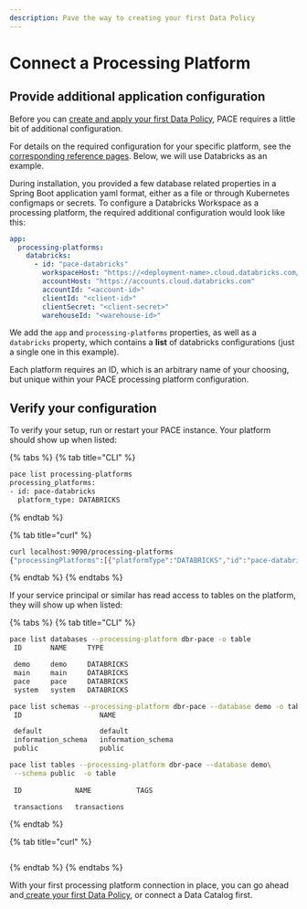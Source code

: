 ```yaml
---
description: Pave the way to creating your first Data Policy
---
```


# Connect a Processing Platform

## Provide additional application configuration

Before you can [create and apply your first Data Policy](create-a-data-policy.md), PACE requires a little bit of additional configuration.

For details on the required configuration for your specific platform, see the [corresponding reference pages](../reference/integrations/processing-platform-integrations/). Below, we will use Databricks as an example.

During installation, you provided a few database related properties in a Spring Boot application yaml format, either as a file or through Kubernetes configmaps or secrets. To configure a Databricks Workspace as a processing platform, the required additional configuration would look like this:

```yaml
app:
  processing-platforms:
    databricks:
      - id: "pace-databricks"
        workspaceHost: "https://<deployment-name>.cloud.databricks.com/"
        accountHost: "https://accounts.cloud.databricks.com"
        accountId: "<account-id>"
        clientId: "<client-id>"
        clientSecret: "<client-secret>"
        warehouseId: "<warehouse-id>"
```

We add the `app` and `processing-platforms` properties, as well as a `databricks` property, which contains a **list** of databricks configurations (just a single one in this example).

Each platform requires an ID, which is an arbitrary name of your choosing, but unique within your PACE processing platform configuration.

## Verify your configuration

To verify your setup, run or restart your PACE instance. Your platform should show up when listed:

{% tabs %}
{% tab title="CLI" %}
```bash
pace list processing-platforms
processing_platforms:
- id: pace-databricks
  platform_type: DATABRICKS
```
{% endtab %}

{% tab title="curl" %}
```bash
curl localhost:9090/processing-platforms
{"processingPlatforms":[{"platformType":"DATABRICKS","id":"pace-databricks"}]}
```
{% endtab %}
{% endtabs %}

If your service principal or similar has read access to tables on the platform, they will show up when listed:

{% tabs %}
{% tab title="CLI" %}
```bash
pace list databases --processing-platform dbr-pace -o table
 ID       NAME     TYPE

 demo     demo     DATABRICKS
 main     main     DATABRICKS
 pace     pace     DATABRICKS
 system   system   DATABRICKS

pace list schemas --processing-platform dbr-pace --database demo -o table
 ID                   NAME

 default              default
 information_schema   information_schema
 public               public

pace list tables --processing-platform dbr-pace --database demo\
 --schema public  -o table 
 
 ID             NAME           TAGS

 transactions   transactions

```
{% endtab %}

{% tab title="curl" %}
```bash
```
{% endtab %}
{% endtabs %}

With your first processing platform connection in place, you can go ahead and[ create your first Data Policy](create-a-data-policy.md), or connect a Data Catalog first.
